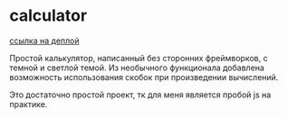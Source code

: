 # calculator

[ссылка на деплой](https://tich0v.github.io/calculator/)

Простой калькулятор, написанный без сторонних фреймворков, с темной и светлой темой. Из необычного функционала добавлена возможность использования скобок при произведении вычислений.

Это достаточно простой проект, тк для меня является пробой js на практике.
